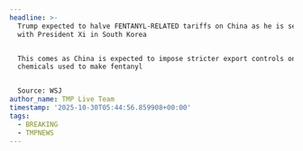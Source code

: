 ```yaml
---
headline: >-
  Trump expected to halve FENTANYL-RELATED tariffs on China as he is set to meet
  with President Xi in South Korea 


  This comes as China is expected to impose stricter export controls on
  chemicals used to make fentanyl


  Source: WSJ
author_name: TMP Live Team
timestamp: '2025-10-30T05:44:56.859908+00:00'
tags:
  - BREAKING
  - TMPNEWS
---
```


